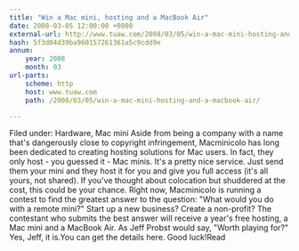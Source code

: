```yaml
---
title: "Win a Mac mini, hosting and a MacBook Air"
date: 2008-03-05 12:00:00 +0000
external-url: http://www.tuaw.com/2008/03/05/win-a-mac-mini-hosting-and-a-macbook-air/
hash: 5f3d04d39ba960157261361a5c9cdd9e
annum:
    year: 2008
    month: 03
url-parts:
    scheme: http
    host: www.tuaw.com
    path: /2008/03/05/win-a-mac-mini-hosting-and-a-macbook-air/

---
```


Filed under: Hardware, Mac mini
Aside from being a company with a name that's dangerously close to copyright infringement, Macminicolo has long been dedicated to creating hosting solutions for Mac users. In fact, they only host - you guessed it - Mac minis. It's a pretty nice service. Just send them your mini and they host it for you and give you full access (it's all yours, not shared). If you've thought about colocation but shuddered at the cost, this could be your chance. Right now, Macminicolo is running a contest to find the greatest answer to the question: "What would you do with a remote mini?" Start up a new business? Create a non-profit? The contestant who submits the best answer will receive a year's free hosting, a Mac mini and a MacBook Air. As Jeff Probst would say, "Worth playing for?" Yes, Jeff, it is.You can get the details here. Good luck!Read

